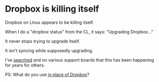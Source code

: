 # Dropbox is killing itself
Dropbox on Linux appears to be killing itself.

When I do a "dropbox status" from the CL, it says: "Upgrading Dropbox..."

It never stops trying to upgrade itself. 

It isn't syncing while supposedly upgrading. 

I've <a href="https://duckduckgo.com/?q=%22Upgrading+Dropbox...%22&t=hy&ia=web">searched</a> and on various support boards that this has been happening for years for others.

PS: What do you use <a href="https://twitter.com/davewiner/status/1253788209210748928">in place of Dropbox</a>?

